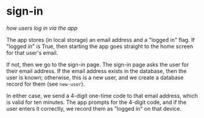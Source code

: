 # sign-in
*how users log in via the app*

The app stores (in local storage) an email address and a "logged in" flag. If "logged in" is True, then starting the app goes straight to the home screen for that user's email.

If not, then we go to the sign-in page. The sign-in page asks the user for their email address. If the email address exists in the database, then the user is known; otherwise, this is a new user, and we create a database record for them (see `new-user`).

In either case, we send a 4-digit one-time code to that email address, which is valid for ten minutes. The app prompts for the 4-digit code, and if the user enters it correctly, we record them as "logged in" on that device.

